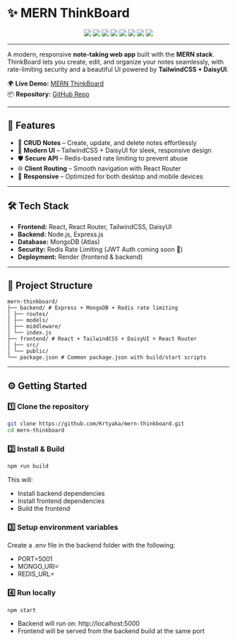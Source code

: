 # ✨ MERN ThinkBoard

<p align="center">
  <img src="https://img.shields.io/badge/Frontend-React-blue?logo=react&logoColor=white&style=for-the-badge" />
  <img src="https://img.shields.io/badge/Style-TailwindCSS-38B2AC?logo=tailwind-css&logoColor=white&style=for-the-badge" />
  <img src="https://img.shields.io/badge/UI-DaisyUI-5A0EF8?logo=tailwind-css&logoColor=white&style=for-the-badge" />
  <img src="https://img.shields.io/badge/Backend-Node.js-43853D?logo=node.js&logoColor=white&style=for-the-badge" />
  <img src="https://img.shields.io/badge/Framework-Express.js-000000?style=for-the-badge" />
  <img src="https://img.shields.io/badge/Database-MongoDB-47A248?logo=mongodb&logoColor=white&style=for-the-badge" />
  <img src="https://img.shields.io/badge/Rate--Limiting-Redis-DC382D?logo=redis&logoColor=white&style=for-the-badge" />
  <img src="https://img.shields.io/badge/Deployed%20on-Render-46E3B7?logo=render&logoColor=white&style=for-the-badge" />
</p>


--- 

A modern, responsive **note-taking web app** built with the **MERN stack**.  
ThinkBoard lets you create, edit, and organize your notes seamlessly, with rate-limiting security and a beautiful UI powered by **TailwindCSS + DaisyUI**.

🌍 **Live Demo:** [MERN ThinkBoard](https://mern-thinkboard-4d5o.onrender.com)  
📦 **Repository:** [GitHub Repo](https://github.com/Krtyaka/mern-thinkboard)

---

## 🚀 Features

- 📝 **CRUD Notes** – Create, update, and delete notes effortlessly  
- 🎨 **Modern UI** – TailwindCSS + DaisyUI for sleek, responsive design  
- 🛡 **Secure API** – Redis-based rate limiting to prevent abuse  
- 🌐 **Client Routing** – Smooth navigation with React Router  
- 📱 **Responsive** – Optimized for both desktop and mobile devices  

---

## 🛠 Tech Stack

- **Frontend:** React, React Router, TailwindCSS, DaisyUI  
- **Backend:** Node.js, Express.js  
- **Database:** MongoDB (Atlas)  
- **Security:** Redis Rate Limiting (JWT Auth coming soon 🚧)  
- **Deployment:** Render (frontend & backend)  

---

## 📂 Project Structure

```
mern-thinkboard/
├── backend/ # Express + MongoDB + Redis rate limiting
│ ├── routes/
│ ├── models/
│ ├── middleware/
│ └── index.js
├── frontend/ # React + TailwindCSS + DaisyUI + React Router
│ ├── src/
│ └── public/
└── package.json # Common package.json with build/start scripts
```

---

## ⚙️ Getting Started

### 1️⃣ Clone the repository

```bash
git clone https://github.com/Krtyaka/mern-thinkboard.git
cd mern-thinkboard
```

### 2️⃣ Install & Build

```bash
npm run build
```

This will:
- Install backend dependencies
- Install frontend dependencies
- Build the frontend

### 3️⃣ Setup environment variables

Create a .env file in the backend folder with the following:
- PORT=5001
- MONGO_URI=<your-mongodb-connection-string>
- REDIS_URL=<your-redis-url>

### 4️⃣ Run locally

```bash
npm start
```

- Backend will run on: http://localhost:5000
- Frontend will be served from the backend build at the same port

